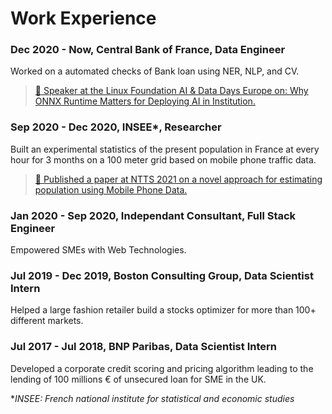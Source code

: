 # Work Experience

### Dec 2020 - Now, Central Bank of France, Data Engineer

Worked on a automated checks of Bank loan using NER, NLP, and CV.

> [🎤 Speaker at the Linux Foundation AI & Data Days Europe on: Why ONNX Runtime Matters for Deploying AI in Institution.](https://events.linuxfoundation.org/lf-ai-data-day-eu-virtual/program/schedule/)

### Sep 2020 - Dec 2020, INSEE*, Researcher

Built an experimental statistics of the present population in France at every hour for 3 months on a 100 meter grid based on mobile phone traffic data.

>[📃 Published a paper at NTTS 2021 on a novel approach for estimating population using Mobile Phone Data.](https://coms.events/NTTS2021/data/abstracts/en/abstract_0108.html)

### Jan 2020 - Sep 2020, Independant Consultant, Full Stack Engineer

Empowered SMEs with Web Technologies.

### Jul 2019 - Dec 2019, Boston Consulting Group, Data Scientist Intern

Helped a large fashion retailer build a stocks optimizer for more than 100+ different markets.

### Jul 2017 - Jul 2018, BNP Paribas, Data Scientist Intern

Developed a corporate credit scoring and pricing algorithm leading to the lending of 100 millions € of unsecured loan for SME in the UK. 


**INSEE: French national institute for statistical and economic studies*